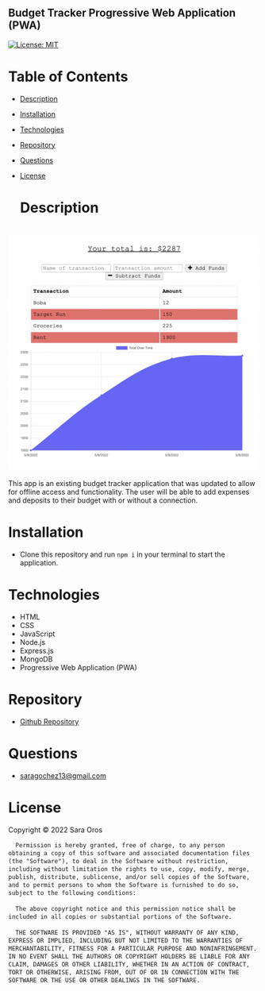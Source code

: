 ## Budget Tracker Progressive Web Application (PWA)

[![License: MIT](https://img.shields.io/badge/License-MIT-yellow.svg)](https://opensource.org/licenses/MIT)

# Table of Contents

- [Description](#description)
- [Installation](#installation)
- [Technologies](#technologies)
- [Repository](#repository)
- [Questions](#questions)
- [License](#license)

  # Description

 <br />
  <img src="./public/images/budget-tracker-ss.png" />
  <br />

  This app is an existing budget tracker application that was updated to allow for offline access and functionality. The user will be able to add expenses and deposits to their budget with or without a connection.

  # Installation

  - Clone this repository and run `npm i` in your terminal to start the application.

  # Technologies

  - HTML
  - CSS
  - JavaScript
  - Node.js
  - Express.js
  - MongoDB
  - Progressive Web Application (PWA)

  # Repository

  - <a href="https://github.com/saraoros">Github Repository</a>

  # Questions

  - saragochez13@gmail.com

  # License

  Copyright © 2022 Sara Oros

      Permission is hereby granted, free of charge, to any person obtaining a copy of this software and associated documentation files (the "Software"), to deal in the Software without restriction, including without limitation the rights to use, copy, modify, merge, publish, distribute, sublicense, and/or sell copies of the Software, and to permit persons to whom the Software is furnished to do so, subject to the following conditions:

      The above copyright notice and this permission notice shall be included in all copies or substantial portions of the Software.

      THE SOFTWARE IS PROVIDED "AS IS", WITHOUT WARRANTY OF ANY KIND, EXPRESS OR IMPLIED, INCLUDING BUT NOT LIMITED TO THE WARRANTIES OF MERCHANTABILITY, FITNESS FOR A PARTICULAR PURPOSE AND NONINFRINGEMENT. IN NO EVENT SHALL THE AUTHORS OR COPYRIGHT HOLDERS BE LIABLE FOR ANY CLAIM, DAMAGES OR OTHER LIABILITY, WHETHER IN AN ACTION OF CONTRACT, TORT OR OTHERWISE, ARISING FROM, OUT OF OR IN CONNECTION WITH THE SOFTWARE OR THE USE OR OTHER DEALINGS IN THE SOFTWARE.
